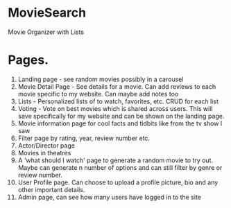 # MovieSearch
Movie Organizer with Lists

# Pages.
1. Landing page - see random movies possibly in a carousel
2. Movie Detail Page - See details for a movie. Can add reviews to each movie specific to my website. Can maybe add notes too
3. Lists - Personalized lists of to watch, favorites, etc. CRUD for each list
4. Voting - Vote on best movies which is shared across users. This will save specifically for my website and can be shown on the landing page. 
5. Movie information page for cool facts and tidbits like from the tv show I saw
6. Filter page by rating, year, review number etc. 
7. Actor/Director page
8. Movies in theatres
9. A 'what should I watch' page to generate a random movie to try out. Maybe can generate n number of options and can still filter by genre or review number.
10. User Profile page. Can choose to upload a profile picture, bio and any other important details. 
11. Admin page, can see how many users have logged in to the site
